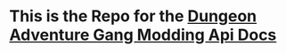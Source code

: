 # This is the Repo for the [Dungeon Adventure Gang Modding Api Docs](https://trollerloll.github.io/DAGModdingApi/)
